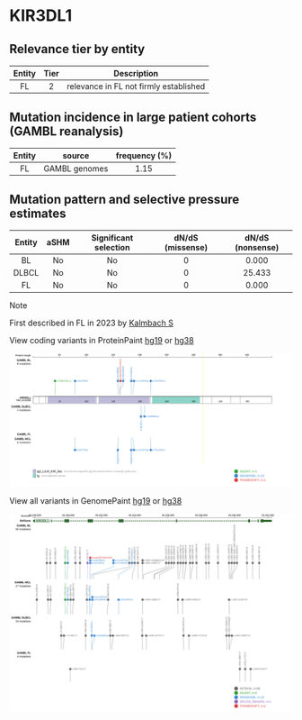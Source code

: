 # KIR3DL1

## Relevance tier by entity

|Entity|Tier|Description                           |
|:------:|:----:|--------------------------------------|
|FL    |2   |relevance in FL not firmly established|

## Mutation incidence in large patient cohorts (GAMBL reanalysis)

|Entity|source       |frequency (%)|
|:------:|:-------------:|:-------------:|
|FL    |GAMBL genomes|1.15         |

## Mutation pattern and selective pressure estimates

|Entity|aSHM|Significant selection|dN/dS (missense)|dN/dS (nonsense)|
|:------:|:----:|:---------------------:|:----------------:|:----------------:|
|BL    |No  |No                   |0               | 0.000          |
|DLBCL |No  |No                   |0               |25.433          |
|FL    |No  |No                   |0               | 0.000          |


> [!NOTE]
> First described in FL in 2023 by [Kalmbach S](https://pubmed.ncbi.nlm.nih.gov/37563306)


View coding variants in ProteinPaint [hg19](https://morinlab.github.io/LLMPP/GAMBL/KIR3DL1_protein.html)  or [hg38](https://morinlab.github.io/LLMPP/GAMBL/KIR3DL1_protein_hg38.html)

![image](images/proteinpaint/KIR3DL1_NM_013289.svg)

View all variants in GenomePaint [hg19](https://morinlab.github.io/LLMPP/GAMBL/KIR3DL1.html)  or [hg38](https://morinlab.github.io/LLMPP/GAMBL/KIR3DL1_hg38.html)

![image](images/proteinpaint/KIR3DL1.svg)
